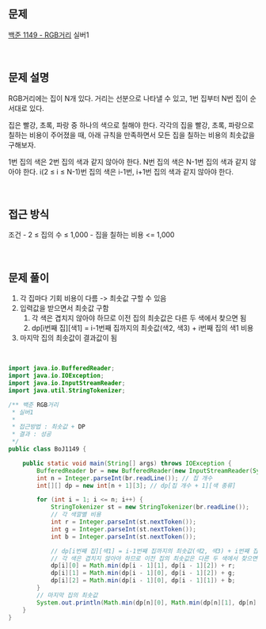 ## 문제
[백준 1149 - RGB거리](https://www.acmicpc.net/problem/1149)
실버1

<br>


## 문제 설명

RGB거리에는 집이 N개 있다. 거리는 선분으로 나타낼 수 있고, 1번 집부터 N번 집이 순서대로 있다.

집은 빨강, 초록, 파랑 중 하나의 색으로 칠해야 한다. 각각의 집을 빨강, 초록, 파랑으로 칠하는 비용이 주어졌을 때, 아래 규칙을 만족하면서 모든 집을 칠하는 비용의 최솟값을 구해보자.

1번 집의 색은 2번 집의 색과 같지 않아야 한다.
N번 집의 색은 N-1번 집의 색과 같지 않아야 한다.
i(2 ≤ i ≤ N-1)번 집의 색은 i-1번, i+1번 집의 색과 같지 않아야 한다.

<br>


## 접근 방식

조건
    - 2 ≤ 집의 수 ≤ 1,000
    - 집을 칠하는 비용 <= 1,000

<br>


## 문제 풀이

1. 각 집마다 기회 비용이 다름 -> 최솟값 구할 수 있음
2. 입력값을 받으면서 최솟값 구함
   1. 각 색은 겹치지 않아야 하므로 이전 집의 최솟값은 다른 두 색에서 찾으면 됨
   2. dp[i번째 집][색1] = i-1번째 집까지의 최솟값(색2, 색3) + i번째 집의 색1 비용
3. 마지막 집의 최솟값이 결과값이 됨

<br>


```java
import java.io.BufferedReader;
import java.io.IOException;
import java.io.InputStreamReader;
import java.util.StringTokenizer;

/** 백준 RGB거리
 * 실버1
 *
 * 접근방법 : 최솟값 + DP
 * 결과 : 성공
 */
public class BoJ1149 {

    public static void main(String[] args) throws IOException {
        BufferedReader br = new BufferedReader(new InputStreamReader(System.in));
        int n = Integer.parseInt(br.readLine()); // 집 개수
        int[][] dp = new int[n + 1][3]; // dp[집 개수 + 1][색 종류]

        for (int i = 1; i <= n; i++) {
            StringTokenizer st = new StringTokenizer(br.readLine());
            // 각 색깔별 비용
            int r = Integer.parseInt(st.nextToken());
            int g = Integer.parseInt(st.nextToken());
            int b = Integer.parseInt(st.nextToken());

            // dp[i번째 집][색1] = i-1번째 집까지의 최솟값(색2, 색3) + i번째 집의 색1 비용
            // 각 색은 겹치지 않아야 하므로 이전 집의 최솟값은 다른 두 색에서 찾으면 됨
            dp[i][0] = Math.min(dp[i - 1][1], dp[i - 1][2]) + r;
            dp[i][1] = Math.min(dp[i - 1][0], dp[i - 1][2]) + g;
            dp[i][2] = Math.min(dp[i - 1][0], dp[i - 1][1]) + b;
        }
        // 마지막 집의 최솟값
        System.out.println(Math.min(dp[n][0], Math.min(dp[n][1], dp[n][2])));
    }
}

```

